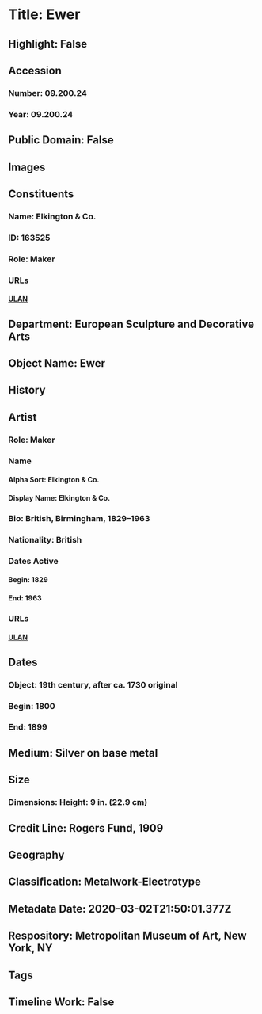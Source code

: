 # Title: Ewer
## Highlight: False
## Accession
### Number: 09.200.24
### Year: 09.200.24
## Public Domain: False
## Images
## Constituents
### Name: Elkington &amp; Co.
### ID: 163525
### Role: Maker
### URLs
#### [ULAN](http://vocab.getty.edu/page/ulan/500333989)
## Department: European Sculpture and Decorative Arts
## Object Name: Ewer
## History
## Artist
### Role: Maker
### Name
#### Alpha Sort: Elkington & Co.
#### Display Name: Elkington & Co.
### Bio: British, Birmingham, 1829–1963
### Nationality: British
### Dates Active
#### Begin: 1829
#### End: 1963
### URLs
#### [ULAN](http://vocab.getty.edu/page/ulan/500333989)
## Dates
### Object: 19th century, after ca. 1730 original
### Begin: 1800
### End: 1899
## Medium: Silver on base metal
## Size
### Dimensions: Height: 9 in. (22.9 cm)
## Credit Line: Rogers Fund, 1909
## Geography
## Classification: Metalwork-Electrotype
## Metadata Date: 2020-03-02T21:50:01.377Z
## Respository: Metropolitan Museum of Art, New York, NY
## Tags
## Timeline Work: False